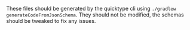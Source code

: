 These files should be generated by the quicktype cli
using `./gradlew generateCodeFromJsonSchema`.  They should not be modified,
the schemas should be tweaked to fix any issues.